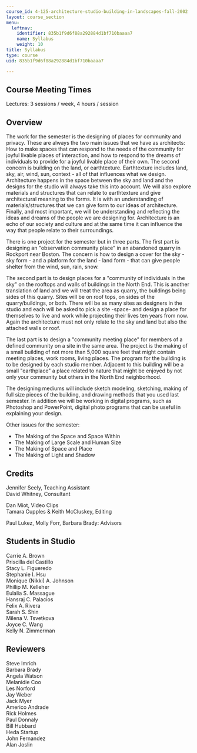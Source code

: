 ```yaml
---
course_id: 4-125-architecture-studio-building-in-landscapes-fall-2002
layout: course_section
menu:
  leftnav:
    identifier: 835b1f9d6f88a292884d1bf710baaaa7
    name: Syllabus
    weight: 10
title: Syllabus
type: course
uid: 835b1f9d6f88a292884d1bf710baaaa7

---
```


Course Meeting Times
--------------------

Lectures: 3 sessions / week, 4 hours / session

Overview
--------

The work for the semester is the designing of places for community and privacy. These are always the two main issues that we have as architects: How to make spaces that can respond to the needs of the community for joyful livable places of interaction, and how to respond to the dreams of individuals to provide for a joyful livable place of their own. The second concern is building on the land, or earthtexture. Earthtexture includes land, sky, air, wind, sun, context - all of that influences what we design. Architecture happens in the space between the sky and land and the designs for the studio will always take this into account. We will also explore materials and structures that can relate to earthtexture and give architectural meaning to the forms. It is with an understanding of materials/structures that we can give form to our ideas of architecture. Finally, and most important, we will be understanding and reflecting the ideas and dreams of the people we are designing for. Architecture is an echo of our society and culture and at the same time it can influence the way that people relate to their surroundings.

There is one project for the semester but in three parts. The first part is designing an "observation community place" in an abandoned quarry in Rockport near Boston. The concern is how to design a cover for the sky - sky form - and a platform for the land - land form - that can give people shelter from the wind, sun, rain, snow.

The second part is to design places for a "community of individuals in the sky" on the rooftops and walls of buildings in the North End. This is another translation of land and we will treat the area as quarry, the buildings being sides of this quarry. Sites will be on roof tops, on sides of the quarry/buildings, or both. There will be as many sites as designers in the studio and each will be asked to pick a site -space- and design a place for themselves to live and work while projecting their lives ten years from now. Again the architecture must not only relate to the sky and land but also the attached walls or roof.

The last part is to design a "community meeting place" for members of a defined community on a site in the same area. The project is the making of a small building of not more than 5,000 square feet that might contain meeting places, work rooms, living places. The program for the building is to be designed by each studio member. Adjacent to this building will be a small "earthplace" a place related to nature that might be enjoyed by not only your community but others in the North End neighborhood.

The designing mediums will include sketch modeling, sketching, making of full size pieces of the building, and drawing methods that you used last semester. In addition we will be working in digital programs, such as Photoshop and PowerPoint, digital photo programs that can be useful in explaining your design.

Other issues for the semester:

*   The Making of the Space and Space Within
*   The Making of Large Scale and Human Size
*   The Making of Space and Place
*   The Making of Light and Shadow

Credits
-------

Jennifer Seely, Teaching Assistant  
David Whitney, Consultant

Dan Miot, Video Clips  
Tamara Cupples & Keith McCluskey, Editing

Paul Lukez, Molly Forr, Barbara Brady: Advisors

Students in Studio
------------------

Carrie A. Brown  
Priscilla del Castillo  
Stacy L. Figueredo  
Stephanie I. Hsu  
Monique (Nikki) A. Johnson  
Phillip M. Kelleher  
Eulalia S. Massague  
Hansraj C. Palacios  
Felix A. Rivera  
Sarah S. Shin  
Milena V. Tsvetkova  
Joyce C. Wang  
Kelly N. Zimmerman

Reviewers
---------

Steve Imrich  
Barbara Brady  
Angela Watson  
Melanidie Coo  
Les Norford  
Jay Weber  
Jack Myer  
Americo Andrade  
Rick Holmes  
Paul Donnaly  
Bill Hubbard  
Heda Startup  
John Fernandez  
Alan Joslin